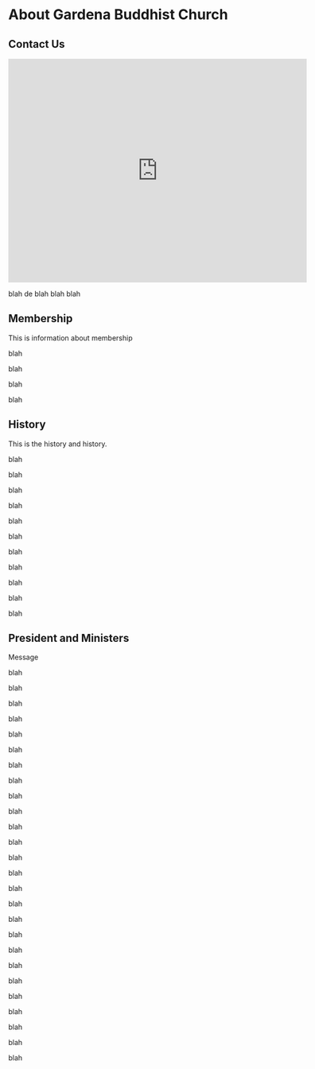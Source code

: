 # About Gardena Buddhist Church

## <a class="anchor" name="contact"></a>Contact Us

<iframe
    width="600"
    height="450"
    frameborder="0" style="border:0"
    src="https://www.google.com/maps/embed/v1/place?key=AIzaSyCFoIask_6v6JlS43goZDFCPEYV4MGKI1M
      &q=Gardena+Buddhist+Church,+Gardena,+CA
      &attribution_source=Gardena+Buddhist+Church
      &attribution_web_url=http://www.gardenabuddhistchurch.com/">
  </iframe>

blah de blah
blah blah

## <a class="anchor" name="membership"></a>Membership

This is information about membership

blah

blah

blah

blah

## <a class="anchor" name="history"></a>History

This is the history and history.

blah

blah

blah

blah

blah

blah

blah

blah

blah

blah

blah

## <a class="anchor" name="president_ministers"></a>President and Ministers

Message

blah


blah

blah

blah

blah

blah

blah

blah

blah

blah

blah

blah

blah

blah

blah

blah

blah

blah

blah

blah

blah

blah

blah

blah

blah

blah

